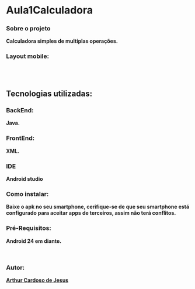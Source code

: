 # Aula1Calculadora

### Sobre o projeto

**Calculadora simples de multiplas operações.**


### Layout mobile:

<br><br>


## Tecnologias utilizadas:

### BackEnd:
**Java.**

### FrontEnd:
**XML.**

### IDE
**Android studio**

### Como instalar:
**Baixe o apk no seu smartphone, cerifique-se de que seu smartphone está configurado para aceitar apps de terceiros, assim não terá conflitos.**

### Pré-Requisitos:
**Android 24 em diante.**

<br>

### Autor:
 <a href="https://github.com/Arthur-Cardoso-de-Jesus"> **Arthur Cardoso de Jesus** </a> 
